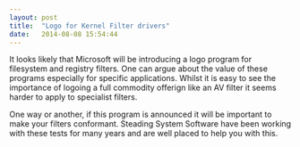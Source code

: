 ```yaml
---
layout: post
title:  "Logo for Kernel Filter drivers"
date:   2014-08-08 15:54:44
---
```


It looks likely that Microsoft will be introducing a logo program for filesystem and registry filters.
One can argue about the value of these programs especially for specific applications.  Whilst it is
easy to see the importance of logoing a full commodity offerign like an AV filter it seems harder to apply
to specialist filters.

One way or another, if this program is announced it will be important to make your filters conformant.
Steading System Software have been working with these tests for many years and are well placed to help
you with this.
